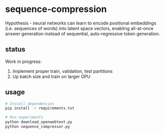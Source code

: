 # sequence-compression

Hypothesis - neural networks can learn to encode positional embeddings (i.e. sequences of words) into latent space vectors, enabling all-at-once answer generation instead of sequential, auto-regressive token generation.

## status

Work in progress:

1. Implement proper train, validation, test partitions
2. Up batch size and train on larger GPU

## usage

```bash
# Install dependencies
pip install -r requirements.txt

# Run experiments
python download_openwebtext.py
python sequence_compressor.py
```
